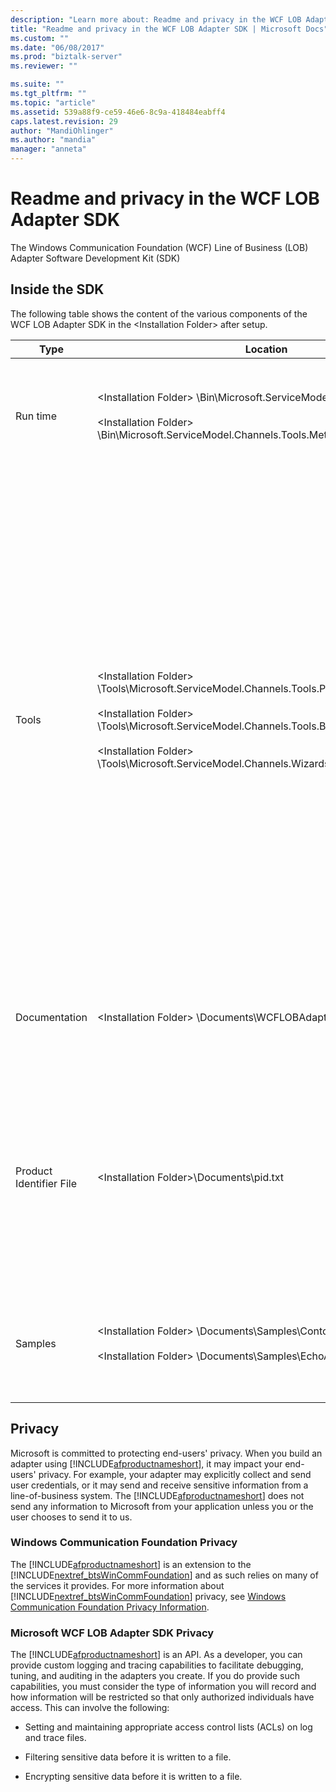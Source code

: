 ```yaml
---
description: "Learn more about: Readme and privacy in the WCF LOB Adapter SDK"
title: "Readme and privacy in the WCF LOB Adapter SDK | Microsoft Docs"
ms.custom: ""
ms.date: "06/08/2017"
ms.prod: "biztalk-server"
ms.reviewer: ""

ms.suite: ""
ms.tgt_pltfrm: ""
ms.topic: "article"
ms.assetid: 539a88f9-ce59-46e6-8c9a-418484eabff4
caps.latest.revision: 29
author: "MandiOhlinger"
ms.author: "mandia"
manager: "anneta"
---
```

# Readme and privacy in the WCF LOB Adapter SDK
The Windows Communication Foundation (WCF) Line of Business (LOB) Adapter Software Development Kit (SDK)  
  
## Inside the SDK  
 The following table shows the content of the various components of the WCF LOB Adapter SDK in the \<Installation Folder\> after setup.  
  
|Type|Location|Description|  
|----------|--------------|-----------------|  
|Run time|\<Installation Folder\> \Bin\Microsoft.ServiceModel.Channels.dll<br /><br /> \<Installation Folder\> \Bin\Microsoft.ServiceModel.Channels.Tools.MetadataSearchBrowse.dll|These assemblies contain the base run time including the main form component used within the tools.|  
|Tools|\<Installation Folder\> \Tools\Microsoft.ServiceModel.Channels.Tools.PlugInPackage.dll<br /><br /> \<Installation Folder\> \Tools\Microsoft.ServiceModel.Channels.Tools.BizTalkExtension.dll<br /><br /> \<Installation Folder\> \Tools\Microsoft.ServiceModel.Channels.Wizards.dll|**Add Adapter Service Reference Visual Studio Plug-In**<br /><br /> (.NET Project [right-click], Add Adapter Service Reference)<br /><br /> **Consume Adapter Service BizTalk Project Add-In**<br /><br /> (BizTalk Project [right-click], Add, Add Generated Items, Consume Adapter Service)<br /><br /> **WCF LOB Adapter Development Wizard**<br /><br /> (File, New, Project, Visual C#, WCF LOB Adapter)|  
|Documentation|\<Installation Folder\> \Documents\WCFLOBAdapterSDK.chm|This file contains conceptual content and the managed reference content for this release.|  
|Product Identifier File|\<Installation Folder\>\Documents\pid.txt|This file contains the product identifier of the WCF LOB Adapter SDK. Use this product identifier as a reference when contacting Microsoft Customer Service and Support (CSS).|  
|Samples|\<Installation Folder\> \Documents\Samples\ContosoAdapterSample.zip<br /><br /> \<Installation Folder\> \Documents\Samples\EchoAdapterSample.zip|The samples folder contains two sample adapters: Contoso adapter and Echo adapter.|  

## Privacy
Microsoft is committed to protecting end-users' privacy. When you build an adapter using [!INCLUDE[afproductnameshort](../../includes/afproductnameshort-md.md)], it may impact your end-users' privacy. For example, your adapter may explicitly collect and send user credentials, or it may send and receive sensitive information from a line-of-business system. The [!INCLUDE[afproductnameshort](../../includes/afproductnameshort-md.md)] does not send any information to Microsoft from your application unless you or the user chooses to send it to us.  
  
### Windows Communication Foundation Privacy  
 The [!INCLUDE[afproductnameshort](../../includes/afproductnameshort-md.md)] is an extension to the [!INCLUDE[nextref_btsWinCommFoundation](../../includes/nextref-btswincommfoundation-md.md)] and as such relies on many of the services it provides. For more information about [!INCLUDE[nextref_btsWinCommFoundation](../../includes/nextref-btswincommfoundation-md.md)] privacy, see [Windows Communication Foundation Privacy Information](/dotnet/framework/wcf/privacy-information).  
  
### Microsoft WCF LOB Adapter SDK Privacy  
 The [!INCLUDE[afproductnameshort](../../includes/afproductnameshort-md.md)] is an API. As a developer, you can provide custom logging and tracing capabilities to facilitate debugging, tuning, and auditing in the adapters you create. If you do provide such capabilities, you must consider the type of information you will record and how information will be restricted so that only authorized individuals have access. This can involve the following:  
  
-   Setting and maintaining appropriate access control lists (ACLs) on log and trace files.  
  
-   Filtering sensitive data before it is written to a file.  
  
-   Encrypting sensitive data before it is written to a file.